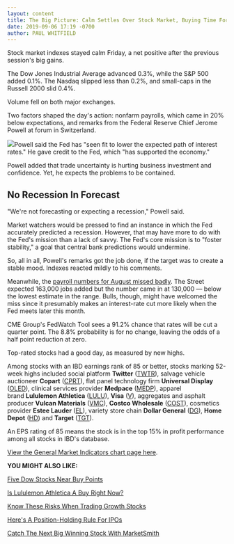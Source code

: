 ```yaml
---
layout: content
title: The Big Picture: Calm Settles Over Stock Market, Buying Time For Bulls
date: 2019-09-06 17:19 -0700
author: PAUL WHITFIELD
---
```






Stock market indexes stayed calm Friday, a net positive after the previous session's big gains.




The Dow Jones Industrial Average advanced 0.3%, while the S&P 500 added 0.1%. The Nasdaq slipped less than 0.2%, and small-caps in the Russell 2000 slid 0.4%.


Volume fell on both major exchanges.


Two factors shaped the day's action: nonfarm payrolls, which came in 20% below expectations, and remarks from the Federal Reserve Chief Jerome Powell at forum in Switzerland.


![](https://www.investors.com/wp-content/uploads/2019/09/MP_090619-206x300.jpg)Powell said the Fed has "seen fit to lower the expected path of interest rates." He gave credit to the Fed, which "has supported the economy."


Powell added that trade uncertainty is hurting business investment and confidence. Yet, he expects the problems to be contained.


No Recession In Forecast
------------------------


"We're not forecasting or expecting a recession," Powell said.


Market watchers would be pressed to find an instance in which the Fed accurately predicted a recession. However, that may have more to do with the Fed's mission than a lack of savvy. The Fed's core mission is to "foster stability," a goal that central bank predictions would undermine.


So, all in all, Powell's remarks got the job done, if the target was to create a stable mood. Indexes reacted mildly to his comments.


Meanwhile, the [payroll numbers for August missed badly](https://www.investors.com/news/economy/economy-adds-130000-jobs-in-august-as-private-hiring-slows-dow-jones/). The Street expected 163,000 jobs added but the number came in at 130,000 — below the lowest estimate in the range. Bulls, though, might have welcomed the miss since it presumably makes an interest-rate cut more likely when the Fed meets later this month.


CME Group's FedWatch Tool sees a 91.2% chance that rates will be cut a quarter point. The 8.8% probability is for no change, leaving the odds of a half point reduction at zero.


Top-rated stocks had a good day, as measured by new highs.


Among stocks with an IBD earnings rank of 85 or better, stocks marking 52-week highs included social platform **Twitter** ([TWTR](https://research.investors.com/quote.aspx?symbol=TWTR)), salvage vehicle auctioneer **Copart** ([CPRT](https://research.investors.com/quote.aspx?symbol=CPRT)), flat panel technology firm **Universal Display** ([OLED](https://research.investors.com/quote.aspx?symbol=OLED)), clinical services provider **Medpace** ([MEDP](https://research.investors.com/quote.aspx?symbol=MEDP)), apparel brand **Lululemon Athletica** ([LULU](https://research.investors.com/quote.aspx?symbol=LULU)), **Visa** ([V](https://research.investors.com/quote.aspx?symbol=V)), aggregates and asphalt producer **Vulcan Materials** ([VMC](https://research.investors.com/quote.aspx?symbol=VMC)), **Costco Wholesale** ([COST](https://research.investors.com/quote.aspx?symbol=COST)), cosmetics provider **Estee Lauder** ([EL](https://research.investors.com/quote.aspx?symbol=EL)), variety store chain **Dollar General** ([DG](https://research.investors.com/quote.aspx?symbol=DG)), **Home Depot** ([HD](https://research.investors.com/quote.aspx?symbol=HD)) and **Target** ([TGT](https://research.investors.com/quote.aspx?symbol=TGT)).


An EPS rating of 85 means the stock is in the top 15% in profit performance among all stocks in IBD's database.


[View the General Market Indicators chart page here](https://www.investors.com/wp-content/uploads/2019/09/GMI_090919.pdf).


**YOU MIGHT ALSO LIKE:**


[Five Dow Stocks Near Buy Points](https://www.investors.com/market-trend/stock-market-today/dow-jones-futures-apple-iphone-event-apple-stock-market-rally-microsoft/)


[Is Lululemon Athletica A Buy Right Now?](https://www.investors.com/research/lulu-stock-buy-now/)


[Know These Risks When Trading Growth Stocks](https://www.investors.com/stock-lists/ibd-50/risks-of-trading-growth-stocks-keep-these-4-at-top-of-mind/)


[Here's A Position-Holding Rule For IPOs](https://www.investors.com/how-to-invest/investors-corner/big-winner-stock-ground-floor-ipo/)


[Catch The Next Big Winning Stock With MarketSmith](https://shop.investors.com/offer/splashresponsive.aspx?id=ms-3weeks)


 




